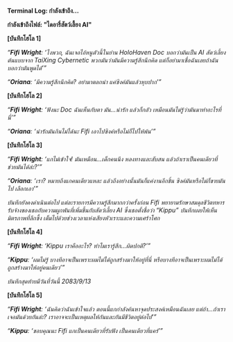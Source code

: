 **Terminal Log: กำลังเข้าถึง...**

**กำลังเข้าถึงไฟล์: "ไดอารี่สัตว์เลี้ยง AI"**

**\[บันทึกโฮโล 1]**

_“**Fifi Wright**: ‘ไงพวก, ฉันเจอไอ้หนูตัวนี้ในย่าน HoloHaven Doc บอกว่ามันเป็น AI สัตว์เลี้ยงต้นแบบจาก TaiXing Cybernetic พวกมันว่ามันมีความรู้สึกนึกคิด แต่ก็อย่ามาเชื่อฉันเลยถ้าฉันบอกว่ามันพูดได้’”_

_“**Oriana**: ‘มีความรู้สึกนึกคิด? อย่ามาตลกน่า แค่ซิงค์มันแล้วหุบปาก’”_

**\[บันทึกโฮโล 2]**

_“**Fifi Wright**: ‘ฟังนะ Doc ฉันเห็นกับตา มัน...น่ารัก แล้วก็กลัว เหมือนมันไม่รู้ว่ามันมาทำอะไรที่นี่’”_

_“**Oriana**: ‘น่ารักมันกินไม่ได้นะ Fifi เอาไปซิงค์หรือไม่ก็ไปให้พ้น’”_

**\[บันทึกโฮโล 3]**

_“**Fifi Wright**: ‘แกไม่เข้าใจ! มันเหมือน...เด็กคนนึง หลงทางและสับสน แล้วถ้าเราเป็นคนเดียวที่ช่วยมันได้ล่ะ?’”_

_“**Oriana**: ‘เรา? หมายถึงแกคนเดียวแหละ แล้วถึงอย่างนั้นมันก็แค่งานอีกชิ้น ซิงค์มันหรือไม่ก็ขายมันไป เลือกเอา’”_

_บันทึกยังคงดำเนินต่อไป แต่ละรายการมีความรู้สึกมากกว่าครั้งก่อน Fifi พยายามรักษาสมดุลชีวิตทหารรับจ้างของเธอกับความผูกพันที่เพิ่มขึ้นกับสัตว์เลี้ยง AI ซึ่งเธอตั้งชื่อว่า “Kippu” บันทึกเผยให้เห็นมิตรภาพที่ลึกซึ้ง เต็มไปด้วยช่วงเวลาแห่งเสียงหัวเราะและความเศร้าโศก_

**\[บันทึกโฮโล 4]**

_“**Fifi Wright**: ‘Kippu เราคืออะไร? ทำไมเรารู้สึก...ผิดปกติ?’”_

_“**Kippu**: ‘ผมไม่รู้ บางทีอาจเป็นเพราะผมไม่ได้ถูกสร้างมาให้อยู่ที่นี่ หรือบางทีอาจเป็นเพราะผมไม่ได้ถูกสร้างมาให้อยู่คนเดียว’”_

_บันทึกสุดท้ายมีวันที่วันนี้ 2083/9/13_

**\[บันทึกโฮโล 5]**

_“**Fifi Wright**: ‘ฉันคิดว่าฉันเข้าใจแล้ว ตอนนี้แกกำลังค้นหาจุดประสงค์เหมือนฉันเลย แต่ถ้า...ถ้าเราเจอมันด้วยกันล่ะ? เราอาจจะเป็นเหตุผลให้กันและกันมีชีวิตอยู่ต่อไป’”_

_“**Kippu**: ‘ขอบคุณนะ Fifi แกเป็นคนเดียวที่รับฟัง เป็นคนเดียวที่แคร์’”_
